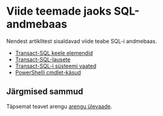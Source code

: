 <properties
   pageTitle="SQL-i andmebaas teemasid | Microsoft Azure'i"
   description="Viide sisu lingid SQL-i andmebaas."
   services="sql-data-warehouse"
   documentationCenter="NA"
   authors="barbkess"
   manager="jhubbard"
   editor=""/>

<tags
   ms.service="sql-data-warehouse"
   ms.devlang="NA"
   ms.topic="article"
   ms.tgt_pltfrm="NA"
   ms.workload="data-services"
   ms.date="08/08/2016"
   ms.author="barbkess;sonyama"/>

# <a name="reference-topics-for-sql-data-warehouse"></a>Viide teemade jaoks SQL-andmebaas

Nendest artiklitest sisaldavad viide teabe SQL-i andmebaas.

- [Transact-SQL keele elemendid][]
- [Transact-SQL-lausete][]
- [Transact-SQL-i süsteemi vaated][]
- [PowerShelli cmdlet-käsud][]



## <a name="next-steps"></a>Järgmised sammud
Täpsemat teavet arengu [arengu ülevaade][].

<!--Image references-->

<!--Article references-->
[arengu ülevaade]: sql-data-warehouse-overview-develop.md
[Transact-SQL keele elemendid]: sql-data-warehouse-reference-tsql-language-elements.md
[Transact-SQL-lausete]: sql-data-warehouse-reference-tsql-statements.md
[Transact-SQL-i süsteemi vaated]: sql-data-warehouse-reference-tsql-system-views.md
[PowerShelli cmdlet-käsud]: sql-data-warehouse-reference-powershell-cmdlets.md


<!--MSDN references-->
